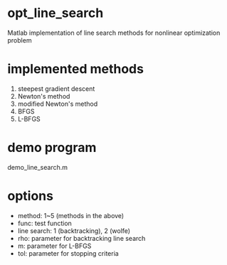 # opt_line_search
Matlab implementation of line search methods for nonlinear optimization problem

# implemented methods
1. steepest gradient descent <br>
2. Newton's method <br>
3. modified Newton's method <br>
4. BFGS <br>
5. L-BFGS <br>

# demo program
demo_line_search.m

# options
- method: 1~5 (methods in the above)
- func: test function
- line search: 1 (backtracking), 2 (wolfe)
- rho: parameter for backtracking line search
- m: parameter for L-BFGS
- tol: parameter for stopping criteria



